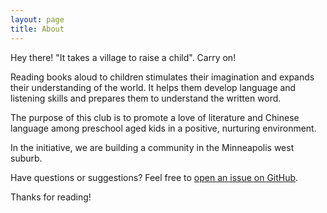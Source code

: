 ```yaml
---
layout: page
title: About
---
```


<p class="message">
  Hey there! "It takes a village to raise a child". Carry on!
</p>

Reading books aloud to children stimulates their imagination and expands their understanding of the world. It helps them develop language and listening skills and prepares them to understand the written word.

The purpose of this club is to promote a love of literature and Chinese language among preschool aged kids in a positive, nurturing environment. 

In the initiative, we are building a community in the Minneapolis west suburb.

Have questions or suggestions? Feel free to [open an issue on GitHub](https://github.com/leducon/leducon.github.io/issues/new).

Thanks for reading!